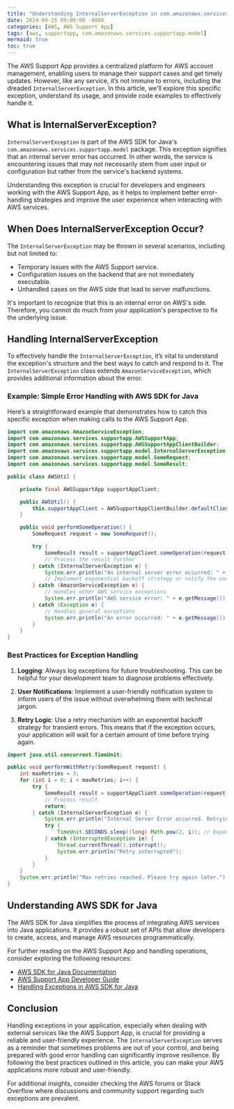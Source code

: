 ```yaml
---
title: "Understanding InternalServerException in com.amazonaws.services.supportapp.model: A Deep Dive into AWS Support App"
date: 2024-09-25 09:00:00 -0000
categories: [AWS, AWS Support App]
tags: [aws, supportapp, com.amazonaws.services.supportapp.model]
mermaid: true
toc: true
---
```



The AWS Support App provides a centralized platform for AWS account management, enabling users to manage their support cases and get timely updates. However, like any service, it’s not immune to errors, including the dreaded `InternalServerException`. In this article, we'll explore this specific exception, understand its usage, and provide code examples to effectively handle it.

## What is InternalServerException?

`InternalServerException` is part of the AWS SDK for Java's `com.amazonaws.services.supportapp.model` package. This exception signifies that an internal server error has occurred. In other words, the service is encountering issues that may not necessarily stem from user input or configuration but rather from the service's backend systems.

Understanding this exception is crucial for developers and engineers working with the AWS Support App, as it helps to implement better error-handling strategies and improve the user experience when interacting with AWS services.

## When Does InternalServerException Occur?

The `InternalServerException` may be thrown in several scenarios, including but not limited to:
- Temporary issues with the AWS Support service.
- Configuration issues on the backend that are not immediately executable.
- Unhandled cases on the AWS side that lead to server malfunctions.

It's important to recognize that this is an internal error on AWS's side. Therefore, you cannot do much from your application's perspective to fix the underlying issue.

## Handling InternalServerException

To effectively handle the `InternalServerException`, it’s vital to understand the exception's structure and the best ways to catch and respond to it. The `InternalServerException` class extends `AmazonServiceException`, which provides additional information about the error.

### Example: Simple Error Handling with AWS SDK for Java

Here’s a straightforward example that demonstrates how to catch this specific exception when making calls to the AWS Support App. 

```java
import com.amazonaws.AmazonServiceException;
import com.amazonaws.services.supportapp.AWSSupportApp;
import com.amazonaws.services.supportapp.AWSSupportAppClientBuilder;
import com.amazonaws.services.supportapp.model.InternalServerException;
import com.amazonaws.services.supportapp.model.SomeRequest;
import com.amazonaws.services.supportapp.model.SomeResult;

public class AWSUtil {

    private final AWSSupportApp supportAppClient;

    public AWSUtil() {
        this.supportAppClient = AWSSupportAppClientBuilder.defaultClient();
    }

    public void performSomeOperation() {
        SomeRequest request = new SomeRequest();

        try {
            SomeResult result = supportAppClient.someOperation(request);
            // Process the result further
        } catch (InternalServerException e) {
            System.err.println("An internal server error occurred: " + e.getMessage());
            // Implement exponential backoff strategy or notify the user
        } catch (AmazonServiceException e) {
            // Handles other AWS service exceptions
            System.err.println("AWS service error: " + e.getMessage());
        } catch (Exception e) {
            // Handles general exceptions
            System.err.println("An error occurred: " + e.getMessage());
        }
    }
}
```

### Best Practices for Exception Handling

1. **Logging**: Always log exceptions for future troubleshooting. This can be helpful for your development team to diagnose problems effectively.

2. **User Notifications**: Implement a user-friendly notification system to inform users of the issue without overwhelming them with technical jargon.

3. **Retry Logic**: Use a retry mechanism with an exponential backoff strategy for transient errors. This means that if the exception occurs, your application will wait for a certain amount of time before trying again.

```java
import java.util.concurrent.TimeUnit;

public void performWithRetry(SomeRequest request) {
    int maxRetries = 3;
    for (int i = 0; i < maxRetries; i++) {
        try {
            SomeResult result = supportAppClient.someOperation(request);
            // Process result
            return;
        } catch (InternalServerException e) {
            System.err.println("Internal Server Error occurred. Retrying... (" + (i + 1) + ")");
            try {
                TimeUnit.SECONDS.sleep((long) Math.pow(2, i)); // Exponential backoff
            } catch (InterruptedException ie) {
                Thread.currentThread().interrupt();
                System.err.println("Retry interrupted");
            }
        }
    }
    System.err.println("Max retries reached. Please try again later.");
}
```

## Understanding AWS SDK for Java

The AWS SDK for Java simplifies the process of integrating AWS services into Java applications. It provides a robust set of APIs that allow developers to create, access, and manage AWS resources programmatically.

For further reading on the AWS Support App and handling operations, consider exploring the following resources:

- [AWS SDK for Java Documentation](https://docs.aws.amazon.com/sdk-for-java/latest/developer-guide/home.html)
- [AWS Support App Developer Guide](https://docs.aws.amazon.com/support/latest/userguide/what-is-support-app.html)
- [Handling Exceptions in AWS SDK for Java](https://docs.aws.amazon.com/sdk-for-java/latest/developer-guide/handling-exceptions.html)

## Conclusion

Handling exceptions in your application, especially when dealing with external services like the AWS Support App, is crucial for providing a reliable and user-friendly experience. The `InternalServerException` serves as a reminder that sometimes problems are out of your control, and being prepared with good error handling can significantly improve resilience. By following the best practices outlined in this article, you can make your AWS applications more robust and user-friendly.

For additional insights, consider checking the AWS forums or Stack Overflow where discussions and community support regarding such exceptions are prevalent.